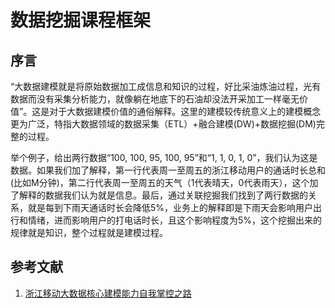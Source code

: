 # 数据挖掘课程框架

## 序言
“大数据建模就是将原始数据加工成信息和知识的过程，好比采油炼油过程，光有数据而没有采集分析能力，就像躺在地底下的石油却没法开采加工一样毫无价值”。这是对于大数据建模价值的通俗解释。这里的建模较传统意义上的建模概念更为广泛，特指大数据领域的数据采集（ETL）+融合建模(DW)+数据挖掘(DM)完整的过程。

举个例子，给出两行数据“100, 100, 95, 100, 95”和“1, 1, 0, 1, 0”，我们认为这是数据。如果我们加了解释，第一行代表周一至周五的浙江移动用户的通话时长总和(比如M分钟)，第二行代表周一至周五的天气（1代表晴天，0代表雨天），这个加了解释的数据我们认为就是信息。最后，通过关联挖掘我们找到了两行数据的关系，就是每到下雨天通话时长会降低5%，业务上的解释即是下雨天会影响用户出行和情绪，进而影响用户的打电话时长，且这个影响程度为5%，这个挖掘出来的规律就是知识，整个过程就是建模过程。




## 参考文献
1. [浙江移动大数据核心建模能力自我掌控之路](https://mp.weixin.qq.com/s/grs0lKaVrDVq9ePb2T0NEg)